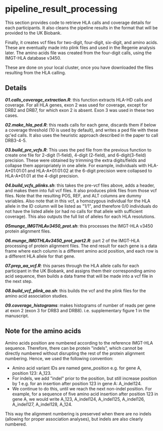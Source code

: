 # pipeline_result_processing

This section provides code to retrieve HLA calls and coverage details for each participants. It also cleans the pipeline results in the format that will be provided to the UK Biobank.

Finally, it creates vcf files for two-digit, four-digit, six-digit, and amino acids. These are eventually made into plink files and used in the Regenie analysis later. The amino acids file was created from the four-digit calls, using the IMGT-HLA database v3450.

These are done on your local cluster, once you have downloaded the files resulting from the HLA calling.

## Details

***01.calls_coverage_extraction.R***: this function extracts HLA-HD calls and coverage. For all HLA genes, exon 2 was used for coverage, except for DRB2 and DRB7, for which exon 2 is absent. Exon 3 was used in these two cases.

***02.make_hla_ped.R***: this reads calls for each gene, discards them if below a coverage threshold (10 is used by default), and writes a ped file with these qc'ed calls. It also uses the heuristic approach described in the paper to call DRB3-4-5.

***03.build_pre_vcfs.R***: This uses the ped file from the previous function to create one file for 2-digit (1-field), 4-digit (2-field), and 6-digit(3-field) precision. These were obtained by trimming the extra digits/fields and collapse them appropriately in one allele. For example, individuals with HLA-A\*01:01:01 and HLA-A\*01:01:02 at the 6-digit precision were collapsed to HLA-A\*01:01 at the 4-digit precision.

***04.build_vcfs_plinks.sh***: this takes the pre-vcf files above, adds a header, and makes them into full vcf files. It also produces plink files from those vcf files. Note that the resulting POS, REF, and ALT columns are dummy variables. Also note that in this vcf, a homozygous individual for the HLA allele in the ID column will be listed as "1/1", and therefore 0/0 individuals do not have the listed allele (or had no calls for that allele with sufficient coverage). This also outputs the full list of alleles for each HLA resolutions.

***05munge_IMGTHLAv3450_prot.sh***: this processes the IMGT-HLA v3450 protein alignment files.

***06.munge_IMGTHLAv3450_prot_part2.R***: part 2 of the IMGT-HLA processing of protein alignment files. The end result for each gene is a data frame where each column is a different amino acid position, and each row is a different HLA allele for that gene.

***07.prep_aa_vcf.R***: this parses through the HLA allele calls for each participant in the UK Biobank, and assigns them their corresponding amino acid sequence, then builds a data frame that will be made into a vcf file in the next step.

***08.build_vcf_plink_aa.sh***: this builds the vcf and the plink files for the amino acid association studies.

***09.coverage_histograms***: makes histograms of number of reads per gene at exon 2 (exon 3 for DRB3 and DRB8). i.e. supplementary figure 1 in the manuscript.

## Note for the amino acids
Amino acids position are numbered according to the reference IMGT-HLA sequence. Therefore, there can be protein "indels", which cannot be directly numbered without disrupting the rest of the protein alignment numbering. Hence, we used the following convention:
- Amino acid variant IDs are named gene_position e.g. for gene A, position 123: A_123.
- For indels, we add "indel" prior to the position, but still increase position by 1 e.g. for an insertion after position 123 in gene A: A_indel124.
- We continue to do this, until we reach the next non-indel position. For example, for a sequence of five amino acid insertion after position 123 in gene A, we would write A_123, A_indel124, A_indel125, A_indel126, A_indel127, A_indel128, A_124.

This way the alignment numbering is preserved when there are no indels (allowing for proper association analyses), but indels are also clearly numbered.
